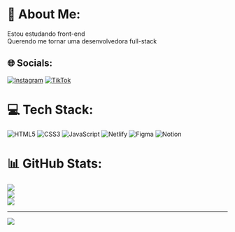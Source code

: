 # 💫 About Me:
Estou estudando front-end<br>Querendo me tornar uma desenvolvedora full-stack<br>


## 🌐 Socials:
[![Instagram](https://img.shields.io/badge/Instagram-%23E4405F.svg?logo=Instagram&logoColor=white)](https://instagram.com/encantadoradecodigo) [![TikTok](https://img.shields.io/badge/TikTok-%23000000.svg?logo=TikTok&logoColor=white)](https://tiktok.com/@encantadoradecodigo) 

# 💻 Tech Stack:
![HTML5](https://img.shields.io/badge/html5-%23E34F26.svg?style=for-the-badge&logo=html5&logoColor=white) ![CSS3](https://img.shields.io/badge/css3-%231572B6.svg?style=for-the-badge&logo=css3&logoColor=white) ![JavaScript](https://img.shields.io/badge/javascript-%23323330.svg?style=for-the-badge&logo=javascript&logoColor=%23F7DF1E) ![Netlify](https://img.shields.io/badge/netlify-%23000000.svg?style=for-the-badge&logo=netlify&logoColor=#00C7B7) ![Figma](https://img.shields.io/badge/figma-%23F24E1E.svg?style=for-the-badge&logo=figma&logoColor=white) ![Notion](https://img.shields.io/badge/Notion-%23000000.svg?style=for-the-badge&logo=notion&logoColor=white)
# 📊 GitHub Stats:
![](https://github-readme-stats.vercel.app/api?username=DhabiaRamos&theme=dark&hide_border=false&include_all_commits=false&count_private=false)<br/>
![](https://github-readme-streak-stats.herokuapp.com/?user=DhabiaRamos&theme=dark&hide_border=false)<br/>
![](https://github-readme-stats.vercel.app/api/top-langs/?username=DhabiaRamos&theme=dark&hide_border=false&include_all_commits=false&count_private=false&layout=compact)

---
[![](https://visitcount.itsvg.in/api?id=DhabiaRamos&icon=2&color=5)](https://visitcount.itsvg.in)

<!-- Proudly created with GPRM ( https://gprm.itsvg.in ) -->